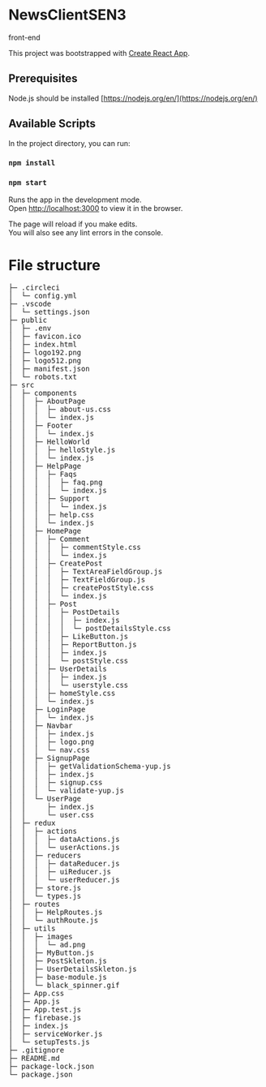 # NewsClientSEN3
front-end

This project was bootstrapped with [Create React App](https://github.com/facebook/create-react-app).

## Prerequisites

Node.js should be installed [https://nodejs.org/en/](https://nodejs.org/en/) <br />

## Available Scripts

In the project directory, you can run:

### `npm install`

### `npm start`

Runs the app in the development mode.<br />
Open [http://localhost:3000](http://localhost:3000) to view it in the browser.

The page will reload if you make edits.<br />
You will also see any lint errors in the console.

# File structure
<pre>
├─ .circleci
│  └─ config.yml
├─ .vscode
│  └─ settings.json
├─ public
│  ├─ .env
│  ├─ favicon.ico
│  ├─ index.html
│  ├─ logo192.png
│  ├─ logo512.png
│  ├─ manifest.json
│  └─ robots.txt
├─ src
│  ├─ components
│  │  ├─ AboutPage
│  │  │  ├─ about-us.css
│  │  │  └─ index.js
│  │  ├─ Footer
│  │  │  └─ index.js
│  │  ├─ HelloWorld
│  │  │  ├─ helloStyle.js
│  │  │  └─ index.js
│  │  ├─ HelpPage
│  │  │  ├─ Faqs
│  │  │  │  ├─ faq.png
│  │  │  │  └─ index.js
│  │  │  ├─ Support
│  │  │  │  └─ index.js
│  │  │  ├─ help.css
│  │  │  └─ index.js
│  │  ├─ HomePage
│  │  │  ├─ Comment
│  │  │  │  ├─ commentStyle.css
│  │  │  │  └─ index.js
│  │  │  ├─ CreatePost
│  │  │  │  ├─ TextAreaFieldGroup.js
│  │  │  │  ├─ TextFieldGroup.js
│  │  │  │  ├─ createPostStyle.css
│  │  │  │  └─ index.js
│  │  │  ├─ Post
│  │  │  │  ├─ PostDetails
│  │  │  │  │  ├─ index.js
│  │  │  │  │  └─ postDetailsStyle.css
│  │  │  │  ├─ LikeButton.js
│  │  │  │  ├─ ReportButton.js
│  │  │  │  ├─ index.js
│  │  │  │  └─ postStyle.css
│  │  │  ├─ UserDetails
│  │  │  │  ├─ index.js
│  │  │  │  └─ userstyle.css
│  │  │  ├─ homeStyle.css
│  │  │  └─ index.js
│  │  ├─ LoginPage
│  │  │  └─ index.js
│  │  ├─ Navbar
│  │  │  ├─ index.js
│  │  │  ├─ logo.png
│  │  │  └─ nav.css
│  │  ├─ SignupPage
│  │  │  ├─ getValidationSchema-yup.js
│  │  │  ├─ index.js
│  │  │  ├─ signup.css
│  │  │  └─ validate-yup.js
│  │  └─ UserPage
│  │     ├─ index.js
│  │     └─ user.css
│  ├─ redux
│  │  ├─ actions
│  │  │  ├─ dataActions.js
│  │  │  └─ userActions.js
│  │  ├─ reducers
│  │  │  ├─ dataReducer.js
│  │  │  ├─ uiReducer.js
│  │  │  └─ userReducer.js
│  │  ├─ store.js
│  │  └─ types.js
│  ├─ routes
│  │  ├─ HelpRoutes.js
│  │  └─ authRoute.js
│  ├─ utils
│  │  ├─ images
│  │  │  └─ ad.png
│  │  ├─ MyButton.js
│  │  ├─ PostSkleton.js
│  │  ├─ UserDetailsSkleton.js
│  │  ├─ base-module.js
│  │  └─ black_spinner.gif
│  ├─ App.css
│  ├─ App.js
│  ├─ App.test.js
│  ├─ firebase.js
│  ├─ index.js
│  ├─ serviceWorker.js
│  └─ setupTests.js
├─ .gitignore
├─ README.md
├─ package-lock.json
└─ package.json

</pre>
